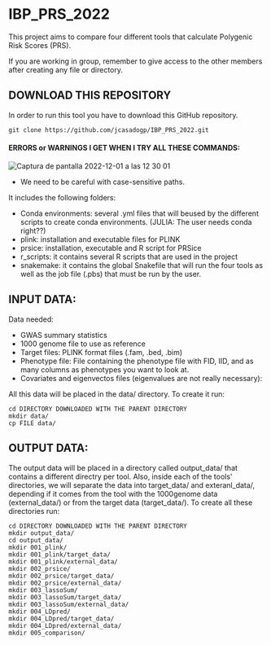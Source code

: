 # IBP_PRS_2022

This project aims to compare four different tools that calculate Polygenic Risk Scores (PRS).

If you are working in group, remember to give access to the other members after creating any file or directory.

## DOWNLOAD THIS REPOSITORY

In order to run this tool you have to download this GitHub repository.
```
git clone https://github.com/jcasadogp/IBP_PRS_2022.git
```

#### ERRORS or WARNINGS I GET WHEN I TRY ALL THESE COMMANDS:
![Captura de pantalla 2022-12-01 a las 12 30 01](https://user-images.githubusercontent.com/80517901/205041802-03e42839-e716-4641-a418-c7e6643ef194.png)

* We need to be careful with case-sensitive paths.

It includes the following folders:
* Conda environments: several .yml files that will beused by the different scripts to create conda environments. (JULIA: The user needs conda right??)
* plink: installation and executable files for PLINK
* prsice: installation, executable and R script for PRSice
* r_scripts: it contains several R scripts that are used in the project 
* snakemake: it contains the global Snakefile that will run the four tools as well as the job file (.pbs) that must be run by the user.


## INPUT DATA:

Data needed:

* GWAS summary statistics
* 1000 genome file to use as reference
* Target files: PLINK format files (.fam, .bed, .bim)
* Phenotype file: File containing the phenotype file with FID, IID, and as many columns as phenotypes you want to look at.
* Covariates and eigenvectos files (eigenvalues are not really necessary):

All this data will be placed in the data/ directory. To create it run:

```
cd DIRECTORY DOWNLOADED WITH THE PARENT DIRECTORY
mkdir data/
cp FILE data/
```

## OUTPUT DATA:

The output data will be placed in a directory called output_data/ that contains a different directry per tool. Also, inside each of the tools' directories, we will separate the data into target_data/ and exteranl_data/, depending if it comes from the tool with the 1000genome data (external_data/) or from the target data (target_data/). To create all these directories run:

```
cd DIRECTORY DOWNLOADED WITH THE PARENT DIRECTORY
mkdir output_data/
cd output_data/
mkdir 001_plink/
mkdir 001_plink/target_data/
mkdir 001_plink/external_data/
mkdir 002_prsice/
mkdir 002_prsice/target_data/
mkdir 002_prsice/external_data/
mkdir 003_lassoSum/
mkdir 003_lassoSum/target_data/
mkdir 003_lassoSum/external_data/
mkdir 004_LDpred/
mkdir 004_LDpred/target_data/
mkdir 004_LDpred/external_data/
mkdir 005_comparison/
```




